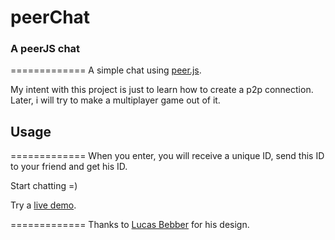 # peerChat
### A peerJS chat
=============
A simple chat using [peer.js](http://peerjs.com/). 

My intent with this project is just to learn how to create a p2p connection. Later, i will try to make a multiplayer game out of it.

## Usage
=============
When you enter, you will receive a unique ID, send this ID to your friend and get his ID. 

Start chatting =)

Try a [live demo](http://mariohd.github.io/peerChat).

=============
Thanks to [Lucas Bebber](http://tympanus.net/Development/CreativeGooeyEffects/) for his design. 

